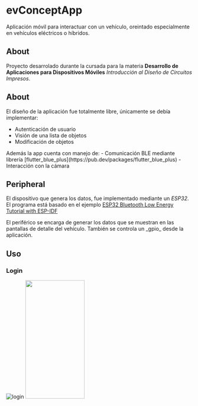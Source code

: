 # evConceptApp
Aplicación móvil para interactuar con un vehículo, oreintado especialmente en vehículos eléctricos o híbridos.

## About
Proyecto desarrolado durante la cursada para la materia **Desarrollo de Aplicaciones para Dispositivos Móviles** _Introducción al Diseño de Circuitos Impresos_.

## About
El diseño de la aplicación fue totalmente libre, únicamente se debía implementar:
- Autenticación de usuario
- Visión de una lista de objetos
- Modificación de objetos
<p>
</p>
Además la app cuenta con manejo de:
- Comunicación BLE mediante librería [flutter_blue_plus](https://pub.dev/packages/flutter_blue_plus)
- Interacción con la cámara


## Peripheral
El dispositivo que genera los datos, fue implementado mediante un _ESP32_.
El programa está basado en el ejemplo [ESP32 Bluetooth Low Energy Tutorial with ESP-IDF](https://innovationyourself.com/esp32-bluetooth-low-energy-tutorial/)
<p>
</p>
El periférico se encarga de generar los datos que se muestran en las pantallas de detalle del vehículo.
También se controla un _gpio_ desde la aplicación.

## Uso

### Login

![login](https://github.com/TobiasBp99/evConceptApp/tree/master/gifs/VID-20240629-WA0003.gif/)
<img src="https://github.com/TobiasBp99/evConceptApp/tree/master/gifs/VID-20240629-WA0003.gif" width="160" height="320" />
